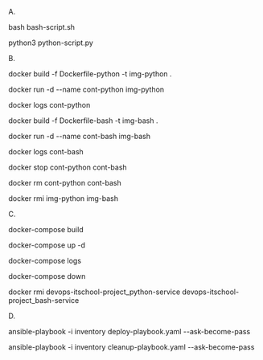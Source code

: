 A. 

bash bash-script.sh 

python3 python-script.py 


B. 

docker build -f Dockerfile-python -t img-python .

docker run -d --name cont-python img-python

docker logs cont-python


docker build -f Dockerfile-bash -t img-bash .

docker run -d --name cont-bash img-bash

docker logs cont-bash


docker stop cont-python cont-bash

docker rm cont-python cont-bash

docker rmi img-python img-bash


C. 

docker-compose build

docker-compose up -d

docker-compose logs

docker-compose down

docker rmi devops-itschool-project_python-service devops-itschool-project_bash-service


D. 

ansible-playbook -i inventory deploy-playbook.yaml --ask-become-pass

ansible-playbook -i inventory cleanup-playbook.yaml --ask-become-pass
